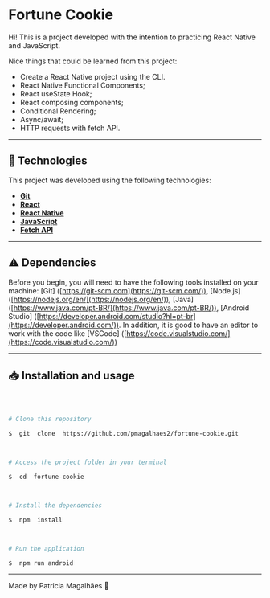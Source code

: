 # Fortune Cookie

Hi! This is a project developed with the intention to practicing React Native and JavaScript.

Nice things that could be learned from this project:

- Create a React Native project using the CLI.
- React Native Functional Components;
- React useState Hook;
- React composing components;
- Conditional Rendering;
- Async/await;
- HTTP requests with fetch API.

---

## 🚀 Technologies

This project was developed using the following technologies:

- **[Git](https://git-scm.com/doc)**
- **[React](https://react.dev/)**
- **[React Native](https://reactnative.dev/)**
- **[JavaScript](https://developer.mozilla.org/pt-BR/docs/Web/JavaScript)**
- **[Fetch API](https://developer.mozilla.org/en-US/docs/Web/API/Fetch_API)**

---

## ⚠️ Dependencies

Before you begin, you will need to have the following tools installed on your machine: [Git] ([https://git-scm.com](https://git-scm.com/)), [Node.js] ([https://nodejs.org/en/](https://nodejs.org/en/)), [Java] ([https://www.java.com/pt-BR/](https://www.java.com/pt-BR/)), [Android Studio] ([https://developer.android.com/studio?hl=pt-br](https://developer.android.com/)). In addition, it is good to have an editor to work with the code like [VSCode] ([https://code.visualstudio.com/](https://code.visualstudio.com/))

---

## 📥 Installation and usage

```bash



# Clone this repository

$  git  clone  https://github.com/pmagalhaes2/fortune-cookie.git



# Access the project folder in your terminal

$  cd  fortune-cookie



# Install the dependencies

$  npm  install



# Run the application

$  npm run android

```

---

Made by Patricia Magalhães 💜